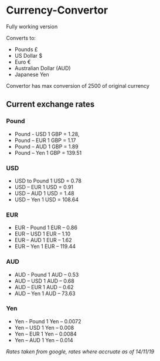 # Currency-Convertor

Fully working version

Converts to:
-	Pounds £ 
-	US Dollar $ 
-	Euro € 
-	Australian Dollar (AUD)
-	Japanese Yen 

Convertor has max conversion of 2500 of original currency

## Current exchange rates

### Pound

- Pound - USD	1 GBP = 1.28,
- Pound – EUR	1 GBP = 1.17
- Pound – AUD	1 GBP = 1.89
- Pound – Yen	1 GBP = 139.51
### USD

- USD to Pound	1 USD = 0.78
- USD – EUR	1 USD = 0.91
- USD – AUD	1 USD = 1.48
- USD – Yen	1 USD = 108.64
### EUR

- EUR - Pound	1 EUR – 0.86
- EUR – USD	1 EUR – 1.10
- EUR – AUD 	1 EUR – 1.62
- EUR – Yen	1 EUR – 119.44
### AUD

- AUD - Pound	1 AUD – 0.53
- AUD – USD	1 AUD – 0.68
- AUD – EUR	1 AUD – 0.62
- AUD – Yen	1 AUD – 73.63

### Yen

- Yen - Pound	1 Yen – 0.0072
- Yen – USD	1 Yen – 0.008
- Yen – EUR	1 Yen – 0.0084
- Yen – AUD	1 Yen – 0.014

*Rates taken from google, rates where accruate as of 14/11/19*
